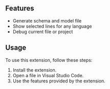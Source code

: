 ## Features

-   Generate schema and model file
-   Show selected lines for any language
-   Debug current file or project

## Usage

To use this extension, follow these steps:

1. Install the extension.
2. Open a file in Visual Studio Code.
3. Use the features provided by the extension.
